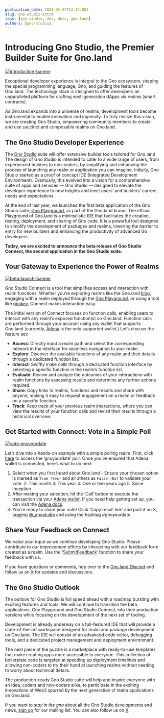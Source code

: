 ```yaml
---
publication_date: 2024-05-27T13:37:00Z
slug: gno-studio-intro
tags: [gno-studio, dev, devx, gno.land]
authors: [gno-studio]
---
```


# Introducing Gno Studio, the Premier Builder Suite for Gno.land

[![introduction-banner](https://gnolang.github.io/blog/gno-studio-intro/src/thumbs/introducing-gnostudio.png)](https://gnolang.github.io/blog/gno-studio-intro/src/introducing-gnostudio.png)

Exceptional developer experience is integral to the Gno ecosystem, shaping the 
special programming language, Gno, and guiding the features of Gno.land. The
technology stack is designed to offer developers an unparalleled platform for 
crafting next-generation dApps via realms (smart contracts).

As Gno.land expands into a universe of realms, development tools become 
instrumental to enable innovation and ingenuity. To fully realize this vision,
we are creating Gno Studio, empowering community members to create and use 
succinct and composable realms on Gno.land.

## The Gno Studio Developer Experience

The [Gno Studio](https://gno.studio/) suite will offer extensive builder tools tailored 
for Gno.land. The design of Gno Studio is intended to cater to a wide range of 
users, from experienced builders to non-coders, by simplifying and enhancing the 
process of launching any realm or application you can imagine. Initially, Gno 
Studio started as a proof of concept IDE (Integrated Development Environment). 
Eventually, this evolved into a vision for a comprehensive suite of apps and 
services — Gno Studio — designed to elevate the developer experience to new 
heights and meet users’ and builders’ current needs and expectations.

At the end of last year, we launched the first beta application of the Gno 
Studio suite, [Gno Playground](https://play.gno.land/), as part of the Gno.land brand. The 
official Playground of Gno.land is a minimalistic IDE that facilitates the 
creation, testing, deployment, and sharing of Gno code. It is a powerful tool 
designed to simplify the development of packages and realms, lowering the barrier
to entry for new builders and enhancing the productivity of advanced Go developers.

**Today, we are excited to announce the beta release of Gno Studio Connect, the 
second application in the Gno Studio suite.**

## Your Gateway to Experience the Power of Realms

[![beta-launch-banner](https://gnolang.github.io/blog/gno-studio-intro/src/thumbs/beta-launch.png)](https://gnolang.github.io/blog/gno-studio-intro/src/beta-launch.png)

Gno Studio Connect is a tool that simplifies access and interaction with realm 
functions. Whether you’re exploring realms like the Gno.land [blog](https://gno.land/r/gnoland/blog), 
engaging with a realm deployed through the [Gno Playground](https://play.gno.land/), or using a 
tool like [gnokey](https://docs.gno.land/gno-tooling/cli/gno-tooling-gnokey/), Connect makes interaction easy.

The initial version of Connect focuses on function calls, enabling users to 
interact with any realm’s exposed function(s) on Gno.land. Function calls are 
performed through your account using any wallet that supports Gno.land 
(currently, [Adena](https://www.adena.app/) is the only supported wallet.) Let’s discuss the
feature set:

- **Access**: Directly input a realm path and select the corresponding network 
in the interface for seamless navigation to your realm.
- **Explore**: Discover the available functions of any realm and their details 
through a dedicated function list.
- **Interact**: Swiftly make calls through a dedicated function interface by 
selecting a specific function in the realm’s function list.
- **Evaluate**: Review and analyze the outcomes of your interactions with realm
functions by assessing results and determine any further actions required.
- **Share:** Copy links to realms, functions and results and share with 
anyone, making it easy to request engagement on a realm or feedback on a specific function.
- **Track**: Keep track of your previous realm interactions, where you can view 
the results of your function calls and revisit their results through a historical overview.

## Get Started with Connect: Vote in a Simple Poll

[![vote-gnoyourdate](https://gnolang.github.io/blog/gno-studio-intro/src/thumbs/vote-gnoyourdate.png)](https://gnolang.github.io/blog/gno-studio-intro/src/vote-gnoyourdate.png)

Let’s dive into a hands-on example with a simple polling realm. First, click 
[here](https://gno.studio/connect/view/gno.land/r/gnostudio/gnoyourdate?network=test3#Vote) to access the ‘gnoyourdate’ poll. Once you’ve ensured that Adena 
wallet is connected, here’s what to do next:

1. Select when you first heard about Gno.land - Ensure your chosen option is marked as `True (Yes)` and all others as `False (No)` to validate your vote:
   2. This month
   3. This year
   4. One or two years ago
   5. Since inception
2. After making your selection, hit the ‘Call’ button to execute the transaction 
via your [Adena wallet](https://www.adena.app/). If you need help getting set up, you can visit 
the [Adena docs](https://docs.adena.app/user-guide/sign-in).
3. You’re ready to share your vote! Click ‘Copy result link’ and post it on X, 
tagging [@_gnostudio](https://twitter.com/_gnostudio) and using the hashtag #gnoyourdate.

## Share Your Feedback on Connect

We value your input as we continue developing Gno Studio. Please contribute to
our improvement efforts by interacting with our feedback form created as a realm.
Use the ‘[SubmitFeedback](https://gno.studio/connect/view/gno.land/r/gnostudio/feedback_v1?network=test3&tab=functions#SubmitFeedback)’ function to share your feedback with us.

If you have questions or comments, hop over to the [Gno.land Discord](https://discord.gg/FpKNhW5GK6) and 
follow us on [X](https://twitter.com/_gnostudio) for updates and discussions.

## The Gno Studio Outlook

The outlook for Gno Studio is full speed ahead with a roadmap bursting with 
exciting features and tools. We will continue to transition the beta applications,
Gno Playground and Gno Studio Connect, into their production versions while 
focusing on the development of the next set of tooling.

Development is already underway on a full-featured IDE that will provide a 
state-of-the-art workspace designed for realm and package development on Gno.land.
The IDE will consist of an advanced code editor, debugging tools, and a dedicated 
project management and deployment environment.

The next piece of the puzzle is a marketplace with ready-to-use templates that 
make creating apps more accessible to everyone. This collection of boilerplate 
code is targeted at speeding up deployment timelines and allowing non-coders to 
try their hand at launching realms without needing to worry about technical 
details.

The production-ready Gno Studio suite will help and inspire everyone with an idea,
coders and non-coders alike, to participate in the exciting innovations of Web3 
spurred by the next generation of realm applications on Gno.land.

If you want to *stay in the gno* about all the Gno Studio developments and news,
[sign up](https://gno.studio/) for our mailing list. You can also follow us on [X](https://twitter.com/_gnostudio).
